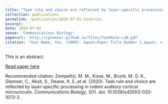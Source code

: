 ```yaml
---
title: "Task rule and choice are reflected by layer-specific processing in rodent auditory cortical microcircuits"
collection: publications
permalink: /publication/2020-07-01-taskrule
excerpt: ''
date: 2020-07-01
venue: 'Communications Biology'
paperurl: 'http://cglemser.github.io/files/TaskRule-LIN.pdf'
citation: 'Your Name, You. (2009). &quot;Paper Title Number 1.&quot; <i>Communications Biology</i>. 3(1).'
---
```


This is an abstract.

[Read paper here](https://www.researchgate.net/publication/342658281_Task_rule_and_choice_are_reflected_by_layer-specific_processing_in_rodent_auditory_cortical_microcircuits)

Recommended citation: Zempeltzi, M. M., Kisse, M., Brunk, M. G. K., Glemser, C., Aksit, S., Deane, K. E.,et  al.  (2020).  Task  rule  and  choice  are  reflected  by  layer-specific  processing in rodent auditory cortical microcircuits. *Communications Biology*, 3(1). doi: 10.1038/s42003-020-1073-3 .
